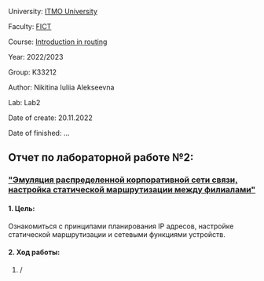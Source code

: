 University: [ITMO University](https://itmo.ru/ru/)

Faculty: [FICT](https://fict.itmo.ru)

Course: [Introduction in routing](https://github.com/itmo-ict-faculty/introduction-in-routing)

Year: 2022/2023

Group: K33212

Author: Nikitina Iuliia Alekseevna

Lab: Lab2

Date of create: 20.11.2022

Date of finished: ...

## Отчет по лабораторной работе №2:
### ["Эмуляция распределенной корпоративной сети связи, настройка статической маршрутизации между филиалами"](https://itmo-ict-faculty.github.io/introduction-in-routing/education/labs2022_2023/lab2/lab2/)

#### 1. Цель:
Ознакомиться с принципами планирования IP адресов, настройке статической маршрутизации и сетевыми функциями устройств.

#### 2. Ход работы:

1. /

